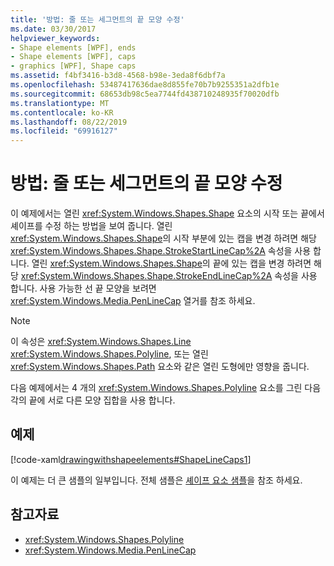 ```yaml
---
title: '방법: 줄 또는 세그먼트의 끝 모양 수정'
ms.date: 03/30/2017
helpviewer_keywords:
- Shape elements [WPF], ends
- Shape elements [WPF], caps
- graphics [WPF], Shape caps
ms.assetid: f4bf3416-b3d8-4568-b98e-3eda8f6dbf7a
ms.openlocfilehash: 53487417636dae8d855fe70b7b9255351a2dfb1e
ms.sourcegitcommit: 68653db98c5ea7744fd438710248935f70020dfb
ms.translationtype: MT
ms.contentlocale: ko-KR
ms.lasthandoff: 08/22/2019
ms.locfileid: "69916127"
---
```

# <a name="how-to-modify-the-cap-at-the-end-of-a-line-or-segment"></a>방법: 줄 또는 세그먼트의 끝 모양 수정
이 예제에서는 열린 <xref:System.Windows.Shapes.Shape> 요소의 시작 또는 끝에서 셰이프를 수정 하는 방법을 보여 줍니다. 열린 <xref:System.Windows.Shapes.Shape>의 시작 부분에 있는 캡을 변경 하려면 해당 <xref:System.Windows.Shapes.Shape.StrokeStartLineCap%2A> 속성을 사용 합니다. 열린 <xref:System.Windows.Shapes.Shape>의 끝에 있는 캡을 변경 하려면 해당 <xref:System.Windows.Shapes.Shape.StrokeEndLineCap%2A> 속성을 사용 합니다. 사용 가능한 선 끝 모양을 보려면 <xref:System.Windows.Media.PenLineCap> 열거를 참조 하세요.  
  
> [!NOTE]
> 이 속성은 <xref:System.Windows.Shapes.Line> <xref:System.Windows.Shapes.Polyline>, 또는 열린 <xref:System.Windows.Shapes.Path> 요소와 같은 열린 도형에만 영향을 줍니다.  
  
 다음 예제에서는 4 개의 <xref:System.Windows.Shapes.Polyline> 요소를 그린 다음 각의 끝에 서로 다른 모양 집합을 사용 합니다.  
  
## <a name="example"></a>예제  
 [!code-xaml[drawingwithshapeelements#ShapeLineCaps1](~/samples/snippets/csharp/VS_Snippets_Wpf/DrawingWithShapeElements/CS/linecapsandjoinsexample.xaml#shapelinecaps1)]  
  
 이 예제는 더 큰 샘플의 일부입니다. 전체 샘플은 [셰이프 요소 샘플](https://go.microsoft.com/fwlink/?LinkID=160037)을 참조 하세요.  
  
## <a name="see-also"></a>참고자료

- <xref:System.Windows.Shapes.Polyline>
- <xref:System.Windows.Media.PenLineCap>
